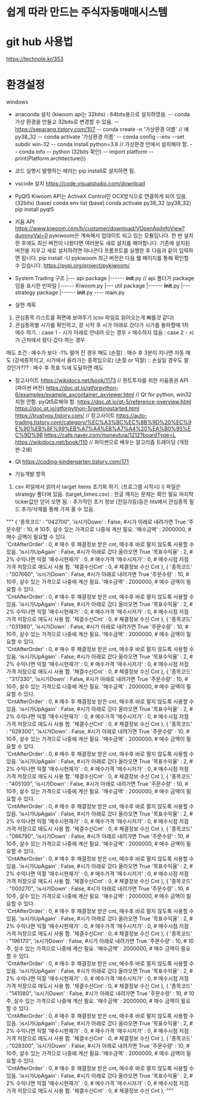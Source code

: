 # 쉽게 따라 만드는 주식자동매매시스템

# git hub 사용법
https://technote.kr/353


# 환경설정
windows 
- anaconda 설치 (kiwoom api는 32bits) : 64bits용으로 설치하였음. 
-- conda 가상 환경을 만들고 32bits로 변경할 수 있음. 
-- https://separang.tistory.com/107 
-- conda create -n '가상환경 이름'  // 예 py38_32
-- conda activate '가상환경 이름'
-- conda config --env --set subdir win-32
-- conda install python=3.8        // 가상환경 안에서 설치해야 함. 
-- conda info
-- python (32bits 확인)
-- import platform
-- print(Platform.architecture())
- 코드 실행시 발행하는 에러는 pip install로 설치하면 됨. 

- vscode 설치
https://code.visualstudio.com/download

- PyQt5
Kiwoom API는 ActiveX Control인 OCX방식으로 연결하게 되어 있음. (32bits)
(base) conda env list
(base) conda activate py38_32
(py38_32) pip install pyqt5 

- 키움 API 
https://www.kiwoom.com/h/customer/download/VOpenApiInfoView?dummyVal=0
pykiwoom은 계속해서 업데이트 되고 있는 모듈입니다. 한 번 설치한 후에도 최신 버전이 나왔다면 여러분도 새로 설치를 해야합니다. 기존에 설치된 버전을 지우고 새로 설치하려면 아나콘다 프롬프트를 실행한 후 다음과 같이 입력하면 됩니다.
pip install -U pykiwoom
최근 버전은 다음 웹 페이지를 통해 확인할 수 있습니다.
https://pypi.org/project/pykiwoom/



- System Trading 구조
|--- api package
|------ __init__.py  // api 폴더가 package임을 표시한 빈파일
|------ Kiwoom.py 
|--- util package
|------ __init__.py
|--- strategy package
|------ __init__.py
---- main.py


- 실현 계획
1) 관심종목 리스트를 화면에 보여주기 (csv 파일로 읽어오는게 빠를것 같다)
2) 관심종목별 시가를 확인하고, 장 시작 후 시가 아래로 갔다가 시가를 돌파할때 1차 매수 하기. 
: case 1 - 시가 아래로 안내려 오는 경우 > 매수하지 않음
: case 2 - 시가 근처에서 왔다 갔다 하는 경우 

매도 조건
: 매수가 보다 -1% 떨어 진 경우 매도  (손절)
: 매수 후 3분이 지나면 자동 매도 (강세종목이고, 시가에서 올라가는 종목임으로) (손절 or 익절)
  :: 손실일 경우도 팔 것인가???
: 매수 후 목표 %에 도달하면 매도 



- 참고사이트
https://wikidocs.net/book/1173  // 퀀트투자를 위한 키움증권 API (파이썬 버전)
https://doc.qt.io/qtforpython-6/examples/example_axcontainer_axviewer.html  // Qt for python, win32지원 안함. pyQt5로해야 함.
https://doc.qt.io/qt-5/reference-overview.html 
https://doc.qt.io/qtforpython-5/gettingstarted.html 
https://trustyou.tistory.com/  // 참고사이트
https://auto-trading.tistory.com/category/%EC%A3%BC%EC%8B%9D%20%EC%9E%90%EB%8F%99%EB%A7%A4%EB%A7%A4%20%EA%B0%95%EC%9D%98
https://cafe.naver.com/moneytuja/1212?boardType=L
https://wikidocs.net/book/110  // 파이썬으로 배우는 알고리즘 트레이딩 (개정판-2쇄)

- Qt
https://coding-kindergarten.tistory.com/171



- 기능개발 항목
1. csv 파일에서 읽어서 target items 초기화 하기. (프로그램 시작시)
i) 파일은 strategy 폴더에 있음. (target_times.csv) 
: 한글 깨지는 문제는 확인 필요 마지막 ticker값만 얻어 오면 됨.
: 추가적인 초기 정보 (전일가등)등은 hts에서 관심종목 필드 추가/삭제를 통해 가져 올 수 있음.  


"""
             {
            '종목코드' : "042700",
            'is시가Down'    : False,   #시가 아래로 내려가면 True
            '주문수량'      : 10,       # 10주, 살수 있는 가격으로 나중에 계산 필요.
            '매수금액'      : 2000000,  # 매수 금액이 필요할 수 있다.  
            'CntAfterOrder' : 0,        # 매수 후 채결정보 받은 cnt,  매수후 바로 팔지 않도록 사용할 수 있음.
            'is시가UpAgain' : False,   #시가 아래로 갔다 올라오면 True
            '목표수익율'        : 2,        # 2% 수익나면 익절
            '매수시현재가'      : 0,     # 매수가격
            '매수시저가'        : 0,     # 매수시점 저점 가격 저장으로 매도시 사용 함.
            '체결수신Cnt'       : 0,     # 체결정보 수신 Cnt
            },
            {
            '종목코드' : "007660",
            'is시가Down'    : False,   #시가 아래로 내려가면 True
            '주문수량'      : 10,       # 10주, 살수 있는 가격으로 나중에 계산 필요.
            '매수금액'      : 2000000,  # 매수 금액이 필요할 수 있다.  
            'CntAfterOrder' : 0,        # 매수 후 채결정보 받은 cnt,  매수후 바로 팔지 않도록 사용할 수 있음.
            'is시가UpAgain' : False,   #시가 아래로 갔다 올라오면 True
            '목표수익율'        : 2,        # 2% 수익나면 익절
            '매수시현재가'      : 0,     # 매수가격
            '매수시저가'        : 0,     # 매수시점 저점 가격 저장으로 매도시 사용 함.
            '체결수신Cnt'       : 0,     # 체결정보 수신 Cnt
            },
            {
            '종목코드' : "031980",
            'is시가Down'    : False,   #시가 아래로 내려가면 True
            '주문수량'      : 10,       # 10주, 살수 있는 가격으로 나중에 계산 필요.
            '매수금액'      : 2000000,  # 매수 금액이 필요할 수 있다.  
            'CntAfterOrder' : 0,        # 매수 후 채결정보 받은 cnt,  매수후 바로 팔지 않도록 사용할 수 있음.
            'is시가UpAgain' : False,   #시가 아래로 갔다 올라오면 True
            '목표수익율'        : 2,        # 2% 수익나면 익절
            '매수시현재가'      : 0,     # 매수가격
            '매수시저가'        : 0,     # 매수시점 저점 가격 저장으로 매도시 사용 함.
            '체결수신Cnt'       : 0,     # 체결정보 수신 Cnt
            },
            {
            '종목코드' : "317330",
            'is시가Down'    : False,   #시가 아래로 내려가면 True
            '주문수량'      : 10,       # 10주, 살수 있는 가격으로 나중에 계산 필요.
            '매수금액'      : 2000000,  # 매수 금액이 필요할 수 있다.  
            'CntAfterOrder' : 0,        # 매수 후 채결정보 받은 cnt,  매수후 바로 팔지 않도록 사용할 수 있음.
            'is시가UpAgain' : False,   #시가 아래로 갔다 올라오면 True
            '목표수익율'        : 2,        # 2% 수익나면 익절
            '매수시현재가'      : 0,     # 매수가격
            '매수시저가'        : 0,     # 매수시점 저점 가격 저장으로 매도시 사용 함.
            '체결수신Cnt'       : 0,     # 체결정보 수신 Cnt
            },
            {
            '종목코드' : "028300",
            'is시가Down'    : False,   #시가 아래로 내려가면 True
            '주문수량'      : 10,       # 10주, 살수 있는 가격으로 나중에 계산 필요.
            '매수금액'      : 2000000,  # 매수 금액이 필요할 수 있다.  
            'CntAfterOrder' : 0,        # 매수 후 채결정보 받은 cnt,  매수후 바로 팔지 않도록 사용할 수 있음.
            'is시가UpAgain' : False,   #시가 아래로 갔다 올라오면 True
            '목표수익율'        : 2,        # 2% 수익나면 익절
            '매수시현재가'      : 0,     # 매수가격
            '매수시저가'        : 0,     # 매수시점 저점 가격 저장으로 매도시 사용 함.
            '체결수신Cnt'       : 0,     # 체결정보 수신 Cnt
            },
            {
            '종목코드' : "405100",
            'is시가Down'    : False,   #시가 아래로 내려가면 True
            '주문수량'      : 10,       # 10주, 살수 있는 가격으로 나중에 계산 필요.
            '매수금액'      : 2000000,  # 매수 금액이 필요할 수 있다.  
            'CntAfterOrder' : 0,        # 매수 후 채결정보 받은 cnt,  매수후 바로 팔지 않도록 사용할 수 있음.
            'is시가UpAgain' : False,   #시가 아래로 갔다 올라오면 True
            '목표수익율'        : 2,        # 2% 수익나면 익절
            '매수시현재가'      : 0,     # 매수가격
            '매수시저가'        : 0,     # 매수시점 저점 가격 저장으로 매도시 사용 함.
            '체결수신Cnt'       : 0,     # 체결정보 수신 Cnt
            },
            {
            '종목코드' : "086790",
            'is시가Down'    : False,   #시가 아래로 내려가면 True
            '주문수량'      : 10,       # 10주, 살수 있는 가격으로 나중에 계산 필요.
            '매수금액'      : 2000000,  # 매수 금액이 필요할 수 있다.  
            'CntAfterOrder' : 0,        # 매수 후 채결정보 받은 cnt,  매수후 바로 팔지 않도록 사용할 수 있음.
            'is시가UpAgain' : False,   #시가 아래로 갔다 올라오면 True
            '목표수익율'        : 2,        # 2% 수익나면 익절
            '매수시현재가'      : 0,     # 매수가격
            '매수시저가'        : 0,     # 매수시점 저점 가격 저장으로 매도시 사용 함.
            '체결수신Cnt'       : 0,     # 체결정보 수신 Cnt
            },
            {
            '종목코드' : "000270",
            'is시가Down'    : False,   #시가 아래로 내려가면 True
            '주문수량'      : 10,       # 10주, 살수 있는 가격으로 나중에 계산 필요.
            '매수금액'      : 2000000,  # 매수 금액이 필요할 수 있다.  
            'CntAfterOrder' : 0,        # 매수 후 채결정보 받은 cnt,  매수후 바로 팔지 않도록 사용할 수 있음.
            'is시가UpAgain' : False,   #시가 아래로 갔다 올라오면 True
            '목표수익율'        : 2,        # 2% 수익나면 익절
            '매수시현재가'      : 0,     # 매수가격
            '매수시저가'        : 0,     # 매수시점 저점 가격 저장으로 매도시 사용 함.
            '체결수신Cnt'       : 0,     # 체결정보 수신 Cnt
            },
            {
            '종목코드' : "196170",
            'is시가Down'    : False,   #시가 아래로 내려가면 True
            '주문수량'      : 10,       # 10주, 살수 있는 가격으로 나중에 계산 필요.
            '매수금액'      : 2000000,  # 매수 금액이 필요할 수 있다.  
            'CntAfterOrder' : 0,        # 매수 후 채결정보 받은 cnt,  매수후 바로 팔지 않도록 사용할 수 있음.
            'is시가UpAgain' : False,   #시가 아래로 갔다 올라오면 True
            '목표수익율'        : 2,        # 2% 수익나면 익절
            '매수시현재가'      : 0,     # 매수가격
            '매수시저가'        : 0,     # 매수시점 저점 가격 저장으로 매도시 사용 함.
            '체결수신Cnt'       : 0,     # 체결정보 수신 Cnt
            },
            {
            '종목코드' : "141080",
            'is시가Down'    : False,   #시가 아래로 내려가면 True
            '주문수량'      : 10,       # 10주, 살수 있는 가격으로 나중에 계산 필요.
            '매수금액'      : 2000000,  # 매수 금액이 필요할 수 있다.  
            'CntAfterOrder' : 0,        # 매수 후 채결정보 받은 cnt,  매수후 바로 팔지 않도록 사용할 수 있음.
            'is시가UpAgain' : False,   #시가 아래로 갔다 올라오면 True
            '목표수익율'        : 2,        # 2% 수익나면 익절
            '매수시현재가'      : 0,     # 매수가격
            '매수시저가'        : 0,     # 매수시점 저점 가격 저장으로 매도시 사용 함.
            '체결수신Cnt'       : 0,     # 체결정보 수신 Cnt
            },
            {
            '종목코드' : "028300",
            'is시가Down'    : False,   #시가 아래로 내려가면 True
            '주문수량'      : 10,       # 10주, 살수 있는 가격으로 나중에 계산 필요.
            '매수금액'      : 2000000,  # 매수 금액이 필요할 수 있다.  
            'CntAfterOrder' : 0,        # 매수 후 채결정보 받은 cnt,  매수후 바로 팔지 않도록 사용할 수 있음.
            'is시가UpAgain' : False,   #시가 아래로 갔다 올라오면 True
            '목표수익율'        : 2,        # 2% 수익나면 익절
            '매수시현재가'      : 0,     # 매수가격
            '매수시저가'        : 0,     # 매수시점 저점 가격 저장으로 매도시 사용 함.
            '체결수신Cnt'       : 0,     # 체결정보 수신 Cnt
            },
            """